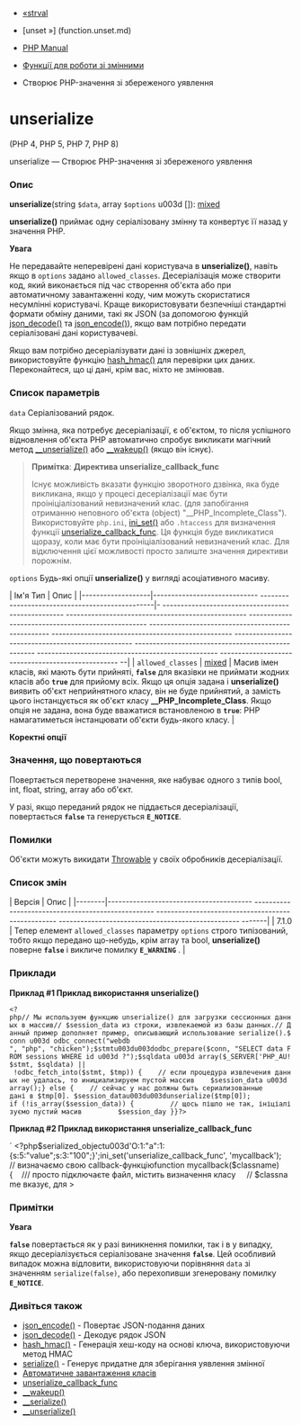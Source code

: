 - [«strval](function.strval.md)
- [unset »] (function.unset.md)

- [PHP Manual](index.md)
- [Функції для роботи зі змінними](ref.var.md)
- Створює PHP-значення зі збереженого уявлення

# unserialize

(PHP 4, PHP 5, PHP 7, PHP 8)

unserialize — Створює PHP-значення зі збереженого уявлення

### Опис

**unserialize**(string `$data`, array `$options` u003d \[\]):
[mixed](language.types.declarations.md#language.types.declarations.mixed)

**unserialize()** приймає одну серіалізовану змінну та
конвертує її назад у значення PHP.

**Увага**

Не передавайте неперевірені дані користувача в
**unserialize()**, навіть якщо в `options` задано `allowed_classes`.
Десеріалізація може створити код, який виконається під час створення
об'єкта або при автоматичному завантаженні коду, чим можуть скористатися
несумлінні користувачі. Краще використовувати безпечніші
стандартні формати обміну даними, такі як JSON (за допомогою функцій
[json_decode()](function.json-decode.md) та
[json_encode()](function.json-encode.md)), якщо вам потрібно передати
серіалізовані дані користувачеві.

Якщо вам потрібно десеріалізувати дані із зовнішніх джерел, використовуйте
функцію [hash_hmac()](function.hash-hmac.md) для перевірки цих даних.
Переконайтеся, що ці дані, крім вас, ніхто не змінював.

### Список параметрів

`data`
Серіалізований рядок.

Якщо змінна, яка потребує десеріалізації, є об'єктом, то після
успішного відновлення об'єкта PHP автоматично спробує викликати
магічний метод
[\_\_unserialize()](language.oop5.magic.md#object.unserialize) або
[\_\_wakeup()](language.oop5.magic.md#object.wakeup) (якщо він
існує).

> **Примітка**: **Директива unserialize_callback_func**
>
> Існує можливість вказати функцію зворотного дзвінка, яка буде
> викликана, якщо у процесі десеріалізації має бути проініціалізований
> невизначений клас. (для запобігання отриманню неповного об'єкта
> (object) "\_\_PHP_Incomplete_Class"). Використовуйте `php.ini`,
> [ini_set()](function.ini-set.md) або `.htaccess` для визначення
> функції
> [unserialize_callback_func](var.configuration.md#ini.unserialize-callback-func).
> Ця функція буде викликатися щоразу, коли має бути
> проініціалізований невизначений клас. Для відключення цієї
> можливості просто залиште значення директиви порожнім.

`options`
Будь-які опції **unserialize()** у вигляді асоціативного масиву.

| Ім'я Тип | Опис |
|-------------------|----------------------------- ------------------------------------------------|- -------------------------------------------------- -------------------------------------------------- -------------------------------------------------- -------------------------------------------------- -------------------------------------------------- -------------------------------------------------- -------------------------------------------------- -------------------------------------------------- -------------------------------------------------- --|
| `allowed_classes` | [mixed](language.types.declarations.md#language.types.declarations.mixed) | Масив імен класів, які мають бути прийняті, **`false`** для вказівки не приймати жодних класів або **`true`** для прийому всіх. Якщо ця опція задана і **unserialize()** виявить об'єкт неприйнятного класу, він не буде прийнятий, а замість цього інстанцується як об'єкт класу **\_\_PHP_Incomplete_Class**. Якщо опція не задана, вона буде вважатися встановленою в **`true`**: PHP намагатиметься інстанцювати об'єкти будь-якого класу. |

**Коректні опції**

### Значення, що повертаються

Повертається перетворене значення, яке набуває одного з типів
bool, int, float, string, array або об'єкт.

У разі, якщо переданий рядок не піддається десеріалізації,
повертається **`false`** та генерується **`E_NOTICE`**.

### Помилки

Об'єкти можуть викидати [Throwable](class.throwable.md) у своїх
обробників десеріалізації.

### Список змін

| Версія | Опис |
|--------|---------------------------------------- -------------------------------------------------- -------------------------------------------------- -------------------------------------------------- -------|
| 7.1.0 | Тепер елемент `allowed_classes` параметру `options` строго типізований, тобто якщо передано що-небудь, крім array та bool, **unserialize()** поверне **`false`** і викличе помилку **`E_WARNING`** . |

### Приклади

**Приклад #1 Приклад використання **unserialize()****

` <?php// Мы используем функцию unserialize() для загрузки сессионных данных в массив// $session_data из строки, извлекаемой из базы данных.// Данный пример дополняет пример, описывающий использование serialize().$conn u003d odbc_connect("webdb ", "php", "chicken");$stmtu003du003dodbc_prepare($conn, "SELECT data FROM sessions WHERE id u003d ?");$sqldata u003d array($_SERVER['PHP_AU! $stmt, $sqldata) || !odbc_fetch_into($stmt, $tmp)) {    // если процедура извлечения данных не удалась, то инициализируем пустой массив    $session_data u003d array();} else {    // сейчас у нас должны быть сериализованные дані в $tmp[0]. $session_datau003du003dunserialize($tmp[0]); if (!is_array($session_data)) {         // щось пішло не так, ініціалізуємо пустий масив         $session_day }}?> `

**Приклад #2 Приклад використання unserialize_callback_func**

` <?php$serialized_objectu003d'O:1:"a":1:{s:5:"value";s:3:"100";}';ini_set('unserialize_callback_func', 'mycallback'); // визначаємо свою callback-функціюfunction mycallback($classname){    /// просто підключаєте файл, містить визначення класу     // $classname вказує, для > 

### Примітки

**Увага**

**`false`** повертається як у разі виникнення помилки, так і в
у випадку, якщо десеріалізується серіалізоване значення **`false`**. Цей
особливий випадок можна відловити, використовуючи порівняння `data` зі значенням
`serialize(false)`, або перехопивши згенеровану помилку
**`E_NOTICE`**.

### Дивіться також

- [json_encode()](function.json-encode.md) - Повертає
JSON-подання даних
- [json_decode()](function.json-decode.md) - Декодує рядок JSON
- [hash_hmac()](function.hash-hmac.md) - Генерація хеш-коду на
основі ключа, використовуючи метод HMAC
- [serialize()](function.serialize.md) - Генерує придатне для
зберігання уявлення змінної
- [Автоматичне завантаження класів](language.oop5.autoload.md)
- [unserialize_callback_func](var.configuration.md#ini.unserialize-callback-func)
- [\_\_wakeup()](language.oop5.magic.md#object.wakeup)
- [\_\_serialize()](language.oop5.magic.md#object.serialize)
- [\_\_unserialize()](language.oop5.magic.md#object.unserialize)
